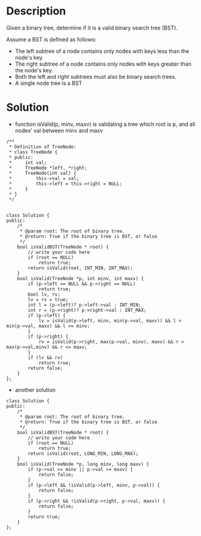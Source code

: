 # Description

Given a binary tree, determine if it is a valid binary search tree (BST).

Assume a BST is defined as follows:

- The left subtree of a node contains only nodes with keys less than the node's key.
- The right subtree of a node contains only nodes with keys greater than the node's key.
- Both the left and right subtrees must also be binary search trees.
- A single node tree is a BST

# Solution

- function isValid(p, minv, maxv) is validating a tree which root is p, and all nodes' val between minv and maxv
```
/**
 * Definition of TreeNode:
 * class TreeNode {
 * public:
 *     int val;
 *     TreeNode *left, *right;
 *     TreeNode(int val) {
 *         this->val = val;
 *         this->left = this->right = NULL;
 *     }
 * }
 */


class Solution {
public:
    /*
     * @param root: The root of binary tree.
     * @return: True if the binary tree is BST, or false
     */
    bool isValidBST(TreeNode * root) {
        // write your code here
        if (root == NULL)
            return true;
        return isValid(root, INT_MIN, INT_MAX);
    }
    bool isValid(TreeNode *p, int minv, int maxv) {
        if (p->left == NULL && p->right == NULL)
            return true;
        bool lv, rv;
        lv = rv = true;
        int l = (p->left)? p->left->val : INT_MIN;
        int r = (p->right)? p->right->val : INT_MAX;
        if (p->left) {
            lv = isValid(p->left, minv, min(p->val, maxv)) && l < min(p->val, maxv) && l >= minv;
        }
        if (p->right) {
            rv = isValid(p->right, max(p->val, minv), maxv) && r > max(p->val,minv) && r <= maxv;
        }
        if (lv && rv)
            return true;
        return false;
    }
};
```

- another solution
```
class Solution {
public:
    /*
     * @param root: The root of binary tree.
     * @return: True if the binary tree is BST, or false
     */
    bool isValidBST(TreeNode * root) {
        // write your code here
        if (root == NULL)
            return true;
        return isValid(root, LONG_MIN, LONG_MAX);
    }
    bool isValid(TreeNode *p, long minv, long maxv) {
        if (p->val <= minv || p->val >= maxv) {
            return false;
        }
        if (p->left && !isValid(p->left, minv, p->val)) {
            return false;
        }
        if (p->right && !isValid(p->right, p->val, maxv)) {
            return false;
        }
        return true;
    }
};
```
